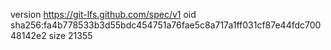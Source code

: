 version https://git-lfs.github.com/spec/v1
oid sha256:fa4b778533b3d55bdc454751a76fae5c8a717a1ff031cf87e44fdc70048142e2
size 21355

